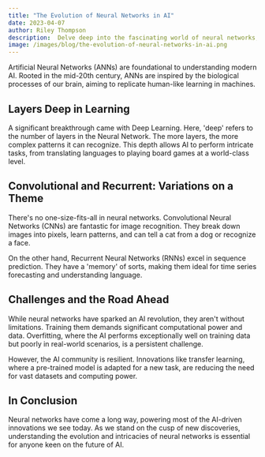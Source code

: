 ```yaml
---
title: "The Evolution of Neural Networks in AI"
date: 2023-04-07
author: Riley Thompson
description:  Delve deep into the fascinating world of neural networks, tracing their evolution and understanding their significance in modern AI.
image: /images/blog/the-evolution-of-neural-networks-in-ai.png
---
```


Artificial Neural Networks (ANNs) are foundational to understanding modern AI. Rooted in the mid-20th century, ANNs are inspired by the biological processes of our brain, aiming to replicate human-like learning in machines.

## Layers Deep in Learning

A significant breakthrough came with Deep Learning. Here, 'deep' refers to the number of layers in the Neural Network. The more layers, the more complex patterns it can recognize. This depth allows AI to perform intricate tasks, from translating languages to playing board games at a world-class level.

## Convolutional and Recurrent: Variations on a Theme

There's no one-size-fits-all in neural networks. Convolutional Neural Networks (CNNs) are fantastic for image recognition. They break down images into pixels, learn patterns, and can tell a cat from a dog or recognize a face.

On the other hand, Recurrent Neural Networks (RNNs) excel in sequence prediction. They have a 'memory' of sorts, making them ideal for time series forecasting and understanding language.

## Challenges and the Road Ahead

While neural networks have sparked an AI revolution, they aren't without limitations. Training them demands significant computational power and data. Overfitting, where the AI performs exceptionally well on training data but poorly in real-world scenarios, is a persistent challenge.

However, the AI community is resilient. Innovations like transfer learning, where a pre-trained model is adapted for a new task, are reducing the need for vast datasets and computing power.

## In Conclusion
Neural networks have come a long way, powering most of the AI-driven innovations we see today. As we stand on the cusp of new discoveries, understanding the evolution and intricacies of neural networks is essential for anyone keen on the future of AI.
